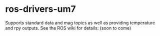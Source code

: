 ros-drivers-um7
===============

Supports standard data and mag topics as well as providing temperature and rpy outputs.
  See the ROS wiki for details:  (soon to come)
